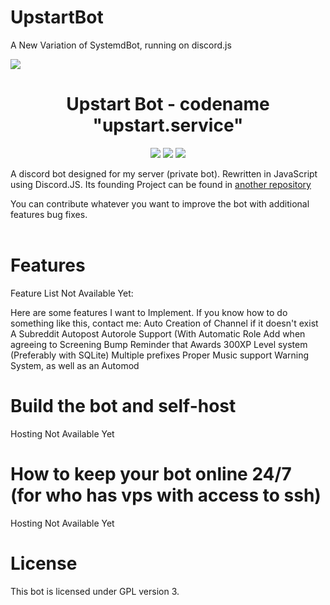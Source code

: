 # UpstartBot
A New Variation of SystemdBot, running on discord.js

<img src="./assets/logo.png"><br>

<h1 align="center"> Upstart Bot - codename "upstart.service" </h1>

<p align="center">
  <a href="https://github.com/thetechxplore/UpstartBot/blob/Main/LICENSE" alt="License"><img src="https://img.shields.io/github/license/thetechxplore/UpstartBot"></img></a>
  <a href="https://discord.gg/AgBEcyvPhk" alt="Discord"><img src="https://img.shields.io/discord/1041477113422815382?color=%23900000&label=Online&logo=The%20Nerds&style=flat"></img></a>
  <a href="https://github.com/thetechxplore/UpstartBot/issues" alt="Issues"><img src="https://img.shields.io/github/issues/thetechxplore/UpstartBot"></img></a>
</p>
A discord bot designed for my server (private bot). Rewritten in
JavaScript using Discord.JS. Its founding Project can be found in
<a href="https://github.com/thetechxplore/SystemdBot">another repository</a>

You can contribute whatever you want to improve the bot with additional features
bug fixes.
<br>
<br>

# Features

Feature List Not Available Yet:

Here are some features I want to Implement. If you know how to do something like this, contact me:
Auto Creation of Channel if it doesn't exist
A Subreddit Autopost
Autorole Support (With Automatic Role Add when agreeing to Screening
Bump Reminder that Awards 300XP
Level system (Preferably with SQLite)
Multiple prefixes
Proper Music support
Warning System, as well as an Automod

# Build the bot and self-host

Hosting Not Available Yet

# How to keep your bot online 24/7 (for who has vps with access to ssh)

Hosting Not Available Yet

# License

This bot is licensed under GPL version 3.
